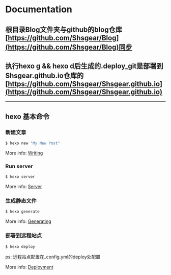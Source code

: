 # Documentation

## 根目录Blog文件夹与github的blog仓库[https://github.com/Shsgear/Blog](https://github.com/Shsgear/Blog)同步

## 执行hexo g && hexo d后生成的.deploy_git是部署到Shsgear.github.io仓库的[https://github.com/Shsgear/Shsgear.github.io](https://github.com/Shsgear/Shsgear.github.io)

---

## hexo 基本命令

### 新建文章

``` bash
$ hexo new "My New Post"
```

More info: [Writing](https://hexo.io/docs/writing.html)

### Run server

``` bash
$ hexo server
```

More info: [Server](https://hexo.io/docs/server.html)

### 生成静态文件

``` bash
$ hexo generate
```

More info: [Generating](https://hexo.io/docs/generating.html)

### 部署到远程站点

``` bash
$ hexo deploy
```

ps: 远程站点配置在_config.yml的deploy处配置

More info: [Deployment](https://hexo.io/docs/deployment.html)